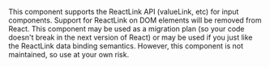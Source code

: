 This component supports the ReactLink API (valueLink, etc) for input components.  Support for ReactLink on DOM elements will be removed from React.  This component may be used as a migration plan (so your code doesn't break in the next version of React) or may be used if you just like the ReactLink data binding semantics.  However, this component is not maintained, so use at your own risk.


